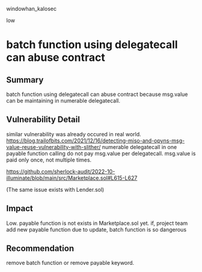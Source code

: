windowhan_kalosec

low

# batch function using delegatecall can abuse contract

## Summary
 batch function using delegatecall can abuse contract because msg.value can be maintaining in numerable delegatecall.

## Vulnerability Detail
similar vulnerability was already occured in real world.
https://blog.trailofbits.com/2021/12/16/detecting-miso-and-opyns-msg-value-reuse-vulnerability-with-slither/
numerable delegatecall in one payable function calling do not pay msg.value per delegatecall.
msg.value is paid only once, not multiple times.

https://github.com/sherlock-audit/2022-10-illuminate/blob/main/src/Marketplace.sol#L615-L627

(The same issue exists with Lender.sol)

## Impact
Low.
payable function is not exists in Marketplace.sol yet.
if, project team add new payable function due to update, batch function is so dangerous 


## Recommendation
remove batch function or remove payable keyword.